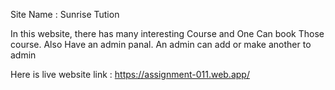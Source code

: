 Site Name : Sunrise Tution

In this website, there has many interesting Course and One Can book Those course.
Also Have an admin panal. An admin can add or make another to admin

Here is live website link : https://assignment-011.web.app/
